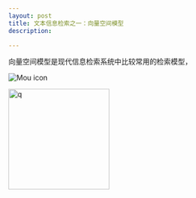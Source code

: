 ```yaml
---
layout: post
title: 文本信息检索之一：向量空间模型
description: 

---
```


向量空间模型是现代信息检索系统中比较常用的检索模型，


![Mou icon](http://chart.apis.google.com/chart?cht=tx&chl=%5CLaTeX)



<img src="{{ site.img_url }}/2014/q.png" alt="q" width="200px" />



